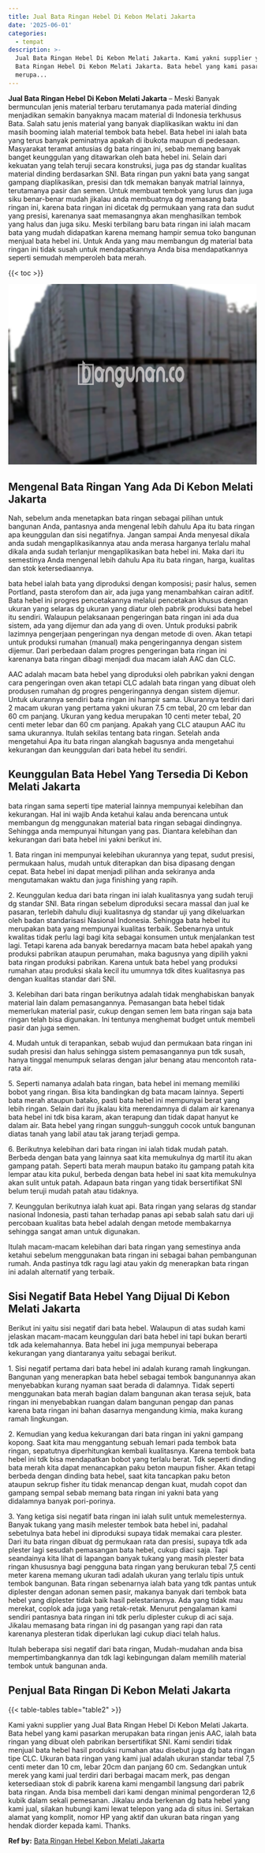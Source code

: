 ```yaml
---
title: Jual Bata Ringan Hebel Di Kebon Melati Jakarta
date: '2025-06-01'
categories:
  - tempat
description: >-
  Jual Bata Ringan Hebel Di Kebon Melati Jakarta. Kami yakni supplier yang Jual
  Bata Ringan Hebel Di Kebon Melati Jakarta. Bata hebel yang kami pasarkan
  merupa...
---
```


**Jual Bata Ringan Hebel Di Kebon Melati Jakarta** – Meski Banyak bermunculan jenis material terbaru terutamanya pada material dinding menjadikan semakin banyaknya macam material di Indonesia terkhusus Bata. Salah satu jenis material yang banyak diaplikasikan waktu ini dan masih booming ialah material tembok bata hebel. Bata hebel ini ialah bata yang terus banyak peminatnya apakah di ibukota maupun di pedesaan. Masyarakat teramat antusias dg bata ringan ini, sebab memang banyak banget keunggulan yang ditawarkan oleh bata hebel ini. Selain dari kekuatan yang telah teruji secara konstruksi, juga pas dg standar kualitas material dinding berdasarkan SNI. Bata ringan pun yakni bata yang sangat gampang diaplikasikan, presisi dan tdk memakan banyak matrial lainnya, terutamanya pasir dan semen. Untuk membuat tembok yang lurus dan juga siku benar-benar mudah jikalau anda membuatnya dg memasang bata ringan ini, karena bata ringan ini dicetak dg permukaan yang rata dan sudut yang presisi, karenanya saat memasangnya akan menghasilkan tembok yang halus dan juga siku. Meski terbilang baru bata ringan ini ialah macam bata yang mudah didapatkan karena memang hampir semua toko bangunan menjual bata hebel ini. Untuk Anda yang mau membangun dg material bata ringan ini tidak susah untuk mendapatkannya Anda bisa mendapatkannya seperti semudah memperoleh bata merah.

{{< toc >}}

![Jual Bata Ringan Hebel Di Kebon Melati Jakarta](/images/jual-hebel-murah-17.png)

## Mengenal Bata Ringan Yang Ada Di Kebon Melati Jakarta

Nah, sebelum anda menetapkan bata ringan sebagai pilihan untuk bangunan Anda, pantasnya anda mengenal lebih dahulu Apa itu bata ringan apa keunggulan dan sisi negatifnya. Jangan sampai Anda menyesal dikala anda sudah mengaplikasikannya atau anda merasa harganya terlalu mahal dikala anda sudah terlanjur mengaplikasikan bata hebel ini. Maka dari itu semestinya Anda mengenal lebih dahulu Apa itu bata ringan, harga, kualitas dan stok ketersediaannya.

bata hebel ialah bata yang diproduksi dengan komposisi; pasir halus, semen Portland, pasta sterofom dan air, ada juga yang menambahkan cairan aditif. Bata hebel ini progres pencetakannya melalui pencetakan khusus dengan ukuran yang selaras dg ukuran yang diatur oleh pabrik produksi bata hebel itu sendiri. Walaupun pelaksanaan pengeringan bata ringan ini ada dua sistem, ada yang dijemur dan ada yang di oven. Untuk produksi pabrik lazimnya pengerjaan pengeringan nya dengan metode di oven. Akan tetapi untuk produksi rumahan (manual) maka pengeringannya dengan sistem dijemur. Dari perbedaan dalam progres pengeringan bata ringan ini karenanya bata ringan dibagi menjadi dua macam ialah AAC dan CLC.

AAC adalah macam bata hebel yang diproduksi oleh pabrikan yakni dengan cara pengeringan oven akan tetapi CLC adalah bata ringan yang dibuat oleh produsen rumahan dg progres pengeringannya dengan sistem dijemur. Untuk ukurannya sendiri bata ringan ini hampir sama. Ukurannya terdiri dari 2 macam ukuran yang pertama yakni ukuran 7.5 cm tebal, 20 cm lebar dan 60 cm panjang. Ukuran yang kedua merupakan 10 centi meter tebal, 20 centi meter lebar dan 60 cm panjang. Apakah yang CLC ataupun AAC itu sama ukurannya. Itulah sekilas tentang bata ringan. Setelah anda mengetahui Apa itu bata ringan alangkah bagusnya anda mengetahui kekurangan dan keunggulan dari bata hebel itu sendiri.

## Keunggulan Bata Hebel Yang Tersedia Di Kebon Melati Jakarta

bata ringan sama seperti tipe material lainnya mempunyai kelebihan dan kekurangan. Hal ini wajib Anda ketahui kalau anda berencana untuk membangun dg menggunakan material bata ringan sebagai dindingnya. Sehingga anda mempunyai hitungan yang pas. Diantara kelebihan dan kekurangan dari bata hebel ini yakni berikut ini.

1\. Bata ringan ini mempunyai kelebihan ukurannya yang tepat, sudut presisi, permukaan halus, mudah untuk diterapkan dan bisa dipasang dengan cepat. Bata hebel ini dapat menjadi pilihan anda sekiranya anda mengutamakan waktu dan juga finishing yang rapih.

2\. Keunggulan kedua dari bata ringan ini ialah kualitasnya yang sudah teruji dg standar SNI. Bata ringan sebelum diproduksi secara massal dan jual ke pasaran, terlebih dahulu diuji kualitasnya dg standar uji yang dikeluarkan oleh badan standarisasi Nasional Indonesia. Sehingga bata hebel itu merupakan bata yang mempunyai kualitas terbaik. Sebenarnya untuk kwalitas tidak perlu lagi bagi kita sebagai konsumen untuk menjalankan test lagi. Tetapi karena ada banyak beredarnya macam bata hebel apakah yang produksi pabrikan ataupun perumahan, maka bagusnya yang dipilih yakni bata ringan produksi pabrikan. Karena untuk bata hebel yang produksi rumahan atau produksi skala kecil itu umumnya tdk dites kualitasnya pas dengan kualitas standar dari SNI.

3\. Kelebihan dari bata ringan berikutnya adalah tidak menghabiskan banyak material lain dalam pemasangannya. Pemasangan bata hebel tidak memerlukan material pasir, cukup dengan semen lem bata ringan saja bata ringan telah bisa digunakan. Ini tentunya menghemat budget untuk membeli pasir dan juga semen.

4\. Mudah untuk di terapankan, sebab wujud dan permukaan bata ringan ini sudah presisi dan halus sehingga sistem pemasangannya pun tdk susah, hanya tinggal menumpuk selaras dengan jalur benang atau mencontoh rata-rata air.

5\. Seperti namanya adalah bata ringan, bata hebel ini memang memiliki bobot yang ringan. Bisa kita bandingkan dg bata macam lainnya. Seperti bata merah ataupun batako, pasti bata hebel ini mempunyai berat yang lebih ringan. Selain dari itu jikalau kita merendamnya di dalam air karenanya bata hebel ini tdk bisa karam, akan terapung dan tidak dapat hanyut ke dalam air. Bata hebel yang ringan sungguh-sungguh cocok untuk bangunan diatas tanah yang labil atau tak jarang terjadi gempa.

6\. Berikutnya kelebihan dari bata ringan ini ialah tidak mudah patah. Berbeda dengan bata yang lainnya saat kita memukulnya dg martil itu akan gampang patah. Seperti bata merah maupun batako itu gampang patah kita lempar atau kita pukul, berbeda dengan bata hebel ini saat kita memukulnya akan sulit untuk patah. Adapaun bata ringan yang tidak bersertifikat SNI belum teruji mudah patah atau tidaknya.

7\. Keunggulan berikutnya ialah kuat api. Bata ringan yang selaras dg standar nasional Indonesia, pasti tahan terhadap panas api sebab salah satu dari uji percobaan kualitas bata hebel adalah dengan metode membakarnya sehingga sangat aman untuk digunakan.

Itulah macam-macam kelebihan dari bata ringan yang semestinya anda ketahui sebelum menggunakan bata ringan ini sebagai bahan pembangunan rumah. Anda pastinya tdk ragu lagi atau yakin dg menerapkan bata ringan ini adalah alternatif yang terbaik.

## Sisi Negatif Bata Hebel Yang Dijual Di Kebon Melati Jakarta

Berikut ini yaitu sisi negatif dari bata hebel. Walaupun di atas sudah kami jelaskan macam-macam keunggulan dari bata hebel ini tapi bukan berarti tdk ada kelemahannya. Bata hebel ini juga mempunyai beberapa kekurangan yang diantaranya yaitu sebagai berikut.

1\. Sisi negatif pertama dari bata hebel ini adalah kurang ramah lingkungan. Bangunan yang menerapkan bata hebel sebagai tembok bangunannya akan menyebabkan kurang nyaman saat berada di dalamnya. Tidak seperti menggunakan bata merah bagian dalam bangunan akan terasa sejuk, bata ringan ini menyebabkan ruangan dalam bangunan pengap dan panas karena bata ringan ini bahan dasarnya mengandung kimia, maka kurang ramah lingkungan.

2\. Kemudian yang kedua kekurangan dari bata ringan ini yakni gampang kopong. Saat kita mau menggantung sebuah lemari pada tembok bata ringan, sepatutnya diperhitungkan kembali kualitasnya. Karena tembok bata hebel ini tdk bisa mendapatkan bobot yang terlalu berat. Tdk seperti dinding bata merah kita dapat menancapkan paku beton maupun fisher. Akan tetapi berbeda dengan dinding bata hebel, saat kita tancapkan paku beton ataupun sekrup fisher itu tidak menancap dengan kuat, mudah copot dan gampang sempal sebab memang bata ringan ini yakni bata yang didalamnya banyak pori-porinya.

3\. Yang ketiga sisi negatif bata ringan ini ialah sulit untuk memelesternya. Banyak tukang yang masih melester tembok bata hebel ini, padahal sebetulnya bata hebel ini diproduksi supaya tidak memakai cara plester. Dari itu bata ringan dibuat dg permukaan rata dan presisi, supaya tdk ada plester lagi sesudah pemasangan bata hebel, cukup diaci saja. Tapi seandainya kita lihat di lapangan banyak tukang yang masih plester bata ringan khususnya bagi pengguna bata ringan yang berukuran tebal 7,5 centi meter karena memang ukuran tadi adalah ukuran yang terlalu tipis untuk tembok bangunan. Bata ringan sebenarnya ialah bata yang tdk pantas untuk diplester dengan adonan semen pasir, makanya banyak dari tembok bata hebel yang diplester tidak baik hasil pelestariannya. Ada yang tidak mau merekat, coplok ada juga yang retak-retak. Menurut pengalaman kami sendiri pantasnya bata ringan ini tdk perlu diplester cukup di aci saja. Jikalau memasang bata ringan ini dg pasangan yang rapi dan rata karenanya plesteran tidak diperlukan lagi cukup diaci telah halus.

Itulah beberapa sisi negatif dari bata ringan, Mudah-mudahan anda bisa mempertimbangkannya dan tdk lagi kebingungan dalam memilih material tembok untuk bangunan anda.

## Penjual Bata Ringan Di Kebon Melati Jakarta

{{< table-tables table="table2" >}}

Kami yakni supplier yang Jual Bata Ringan Hebel Di Kebon Melati Jakarta. Bata hebel yang kami pasarkan merupakan bata ringan jenis AAC, ialah bata ringan yang dibuat oleh pabrikan bersertifikat SNI. Kami sendiri tidak menjual bata hebel hasil produksi rumahan atau disebut juga dg bata ringan tipe CLC. Ukuran bata ringan yang kami jual adalah ukuran standar tebal 7,5 centi meter dan 10 cm, lebar 20cm dan panjang 60 cm. Sedangkan untuk merek yang kami jual terdiri dari berbagai macam merk, pas dengan ketersediaan stok di pabrik karena kami mengambil langsung dari pabrik bata ringan. Anda bisa membeli dari kami dengan minimal pengorderan 12,6 kubik dalam sekali pemesanan. Jikalau anda berkenan dg bata hebel yang kami jual, silakan hubungi kami lewat telepon yang ada di situs ini. Sertakan alamat yang komplit, nomor HP yang aktif dan ukuran bata ringan yang hendak diorder kepada kami. Thanks.

**Ref by:** [Bata Ringan Hebel Kebon Melati Jakarta](https://id.wikipedia.org/wiki/Bata)
